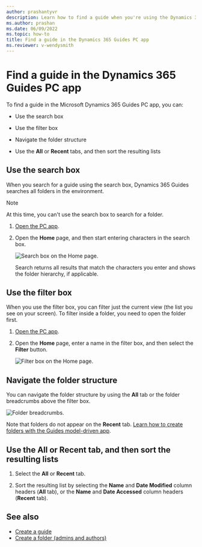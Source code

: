 ```yaml
---
author: prashantyvr
description: Learn how to find a guide when you're using the Dynamics 365 Guides PC app
ms.author: prashan
ms.date: 06/09/2022
ms.topic: how-to
title: Find a guide in the Dynamics 365 Guides PC app
ms.reviewer: v-wendysmith
---
```


# Find a guide in the Dynamics 365 Guides PC app

To find a guide in the Microsoft Dynamics 365 Guides PC app, you can: 

- Use the search box

- Use the filter box 

- Navigate the folder structure

- Use the **All** or **Recent** tabs, and then sort the resulting lists

## Use the search box

When you search for a guide using the search box, Dynamics 365 Guides searches all folders in the environment. 

> [!NOTE]
> At this time, you can't use the search box to search for a folder. 

1. [Open the PC app](install-sign-in-pc-app.md).

2. Open the **Home** page, and then start entering characters in the search box. 

    ![Search box on the Home page.](media/search-guide.jpg "Search box on the Home page")

   Search returns all results that match the characters you enter and shows the folder hierarchy, if applicable. 

## Use the filter box

When you use the filter box, you can filter just the current view (the list you see on your screen). To filter inside a folder, you need to open the folder first.

1. [Open the PC app](install-sign-in-pc-app.md).

2. Open the **Home** page, enter a name in the filter box, and then select the **Filter** button.

    ![Filter box on the Home page.](media/filter-guide.jpg "Filter box on the Home page")    
    
## Navigate the folder structure

You can navigate the folder structure by using the **All** tab or the folder breadcrumbs above the filter box. 

![Folder breadcrumbs.](media/find-guide-folder-structure.PNG "Folder breadcrumbs")

Note that folders do not appear on the **Recent** tab. [Learn how to create folders with the Guides model-driven app](admin-create-folders.md).
    
## Use the All or Recent tab, and then sort the resulting lists   

1. Select the **All** or **Recent** tab.

2. Sort the resulting list by selecting the **Name** and **Date Modified** column headers (**All** tab), or the **Name** and **Date Accessed** column headers (**Recent** tab).

## See also

- [Create a guide](create-guide.md)
- [Create a folder (admins and authors)](admin-create-folders.md)
